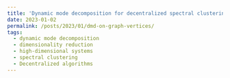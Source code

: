 ```yaml
---
title: 'Dynamic mode decomposition for decentralized spectral clustering of graphs'
date: 2023-01-02
permalink: /posts/2023/01/dmd-on-graph-vertices/
tags:
  - dynamic mode decomposition
  - dimensionality reduction
  - high-dimensional systems
  - spectral clustering
  - Decentralized algorithms
---
```


